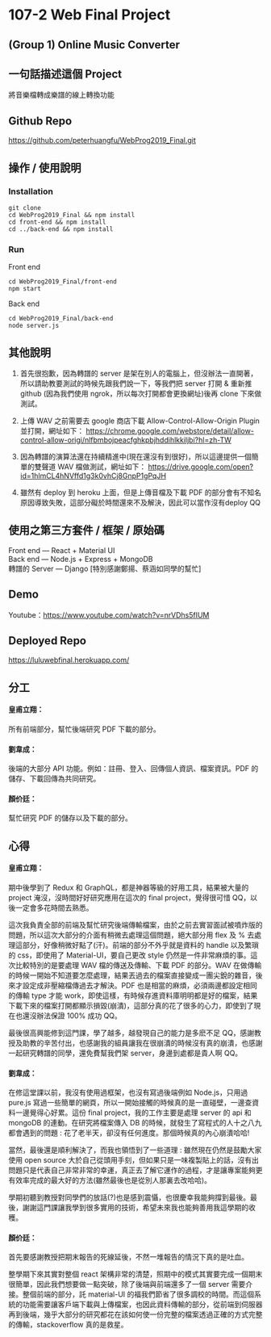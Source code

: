# 107-2 Web Final Project
## (Group 1) Online Music Converter

## 一句話描述這個 Project
將音樂檔轉成樂譜的線上轉換功能

## Github Repo
https://github.com/peterhuangfu/WebProg2019_Final.git

## 操作 / 使用說明
### Installation
```
git clone
cd WebProg2019_Final && npm install
cd front-end && npm install
cd ../back-end && npm install
```
### Run
Front end
```
cd WebProg2019_Final/front-end
npm start
```
Back end
```
cd WebProg2019_Final/back-end
node server.js
```

## 其他說明
1. 首先很抱歉，因為轉譜的 server 是架在別人的電腦上，但沒辦法一直開著，所以請助教要測試的時候先跟我們說一下，等我們把 server 打開 & 重新推github (因為我們使用 ngrok，所以每次打開都會更換網址)後再 clone 下來做測試。  

2. 上傳 WAV 之前需要去 google 商店下載 Allow-Control-Allow-Origin Plugin 並打開，網址如下： https://chrome.google.com/webstore/detail/allow-control-allow-origi/nlfbmbojpeacfghkpbjhddihlkkiljbi?hl=zh-TW  

3. 因為轉譜的演算法還在持續精進中(現在還沒有到很好)，所以這邊提供一個簡單的雙聲道 WAV 檔做測試，網址如下： https://drive.google.com/open?id=1hlmCL4hNVffd1g3k0vhCj8GnpP1gPqJH  

4. 雖然有 deploy 到 heroku 上面，但是上傳音檔及下載 PDF 的部分會有不知名原因導致失敗，這部分礙於時間還來不及解決，因此可以當作沒有deploy QQ  

## 使用之第三方套件 / 框架 / 原始碼
Front end — React + Material UI  
Back end — Node.js + Express + MongoDB  
轉譜的 Server — Django [特別感謝鄭揚、蔡涵如同學的幫忙]  

## Demo
Youtube：https://www.youtube.com/watch?v=nrVDhs5fIUM  

## Deployed Repo
https://luluwebfinal.herokuapp.com/  

## 分工
#### 皇甫立翔：
所有前端部分，幫忙後端研究 PDF 下載的部分。  

#### 劉韋成：
後端的大部分 API 功能。例如：註冊、登入、回傳個人資訊、檔案資訊。PDF 的儲存、下載回傳為共同研究。  

#### 顏价廷：
幫忙研究 PDF 的儲存以及下載的部分。  

## 心得
#### 皇甫立翔：
期中後學到了 Redux 和 GraphQL，都是神器等級的好用工具，結果被大量的 project 淹沒，沒時間好好研究應用在這次的 final project，覺得很可惜 QQ，以後一定會多花時間去熟悉。  

這次我負責全部的前端及幫忙研究後端傳輸檔案，由於之前去實習面試被噴炸版的問題，所以這次大部分的介面有稍微去處理這個問題，絕大部分用 flex 及 % 去處理這部分，好像稍微好點了(汗)。前端的部分不外乎就是資料的 handle 以及繁瑣的 css，即使用了 Material-UI，要自己更改 style 仍然是一件非常麻煩的事。這次比較特別的是要處理 WAV 檔的傳送及傳輸、下載 PDF 的部分。WAV 在做傳輸的時候一開始不知道要怎麼處理，結果丟過去的檔案直接變成一團尖銳的雜音，後來才設定成非壓縮檔傳過去才解決。PDF 也是相當的麻煩，必須兩邊都設定相同的傳輸 type 才能 work，即使這樣，有時候存進資料庫明明都是好的檔案，結果下載下來的檔案打開都顯示損毀(崩潰)，這部分真的花了很多的心力，即使到了現在也還沒辦法保證 100% 成功 QQ。  

最後很高興能修到這門課，學了越多，越發現自己的能力是多麽不足 QQ，感謝教授及助教的辛苦付出，也感謝我的組員讓我在很崩潰的時候沒有真的崩潰，也感謝一起研究轉譜的同學，還免費幫我們架 server，身邊到處都是貴人啊 QQ。  

#### 劉韋成：
在修這堂課以前，我沒有使用過框架，也沒有寫過後端例如 Node.js，只用過 pure.js 寫過一些簡單的網頁，所以一開始接觸的時候真的是一直碰壁，一邊查資料一邊覺得心好累。這份 final project，我的工作主要是處理 server 的 api 和 mongoDB 的連動。在研究將檔案傳入 DB 的時候，就發生了寫程式的人十之八九都會遇到的問題 : 花了老半天，卻沒有任何進度。那個時候真的內心崩潰哈哈!  
  
當然，最後還是順利解決了，而我也領悟到了一些道理 : 雖然現在仍然是鼓勵大家使用 open source 大於自己從頭用手刻，但如果只是一味複製貼上的話，沒有出問題只是代表自己非常非常的幸運，真正去了解它運作的過程，才是讓專案能夠更有效率完成的最大好的方法(雖然最後也是從別人那裏去改哈哈)。  
  
學期初聽到教授對同學們的放話(?)也是感到震懾，也很慶幸我能夠撐到最後。最後，謝謝這門課讓我學到很多實用的技術，希望未來我也能夠善用我這學期的收穫。  

#### 顏价廷：
首先要感謝教授把期末報告的死線延後，不然一堆報告的情況下真的是吐血。  
  
整學期下來其實對整個 react 架構非常的清楚，照期中的模式其實要完成一個期末很簡單，因此我們想要做一點突破，除了後端與前端還多了一個 server 需要介接。整個前端的部分，託 material-UI 的福我們節省了很多調校的時間。而這個系統的功能需要讓客戶端下載與上傳檔案，也因此資料傳輸的部分，從前端到伺服器再到後端，幾乎大部分的研究都花在該如何使一份完整的檔案透過正確的方式完整的傳輸，stackoverflow 真的是救星。  
